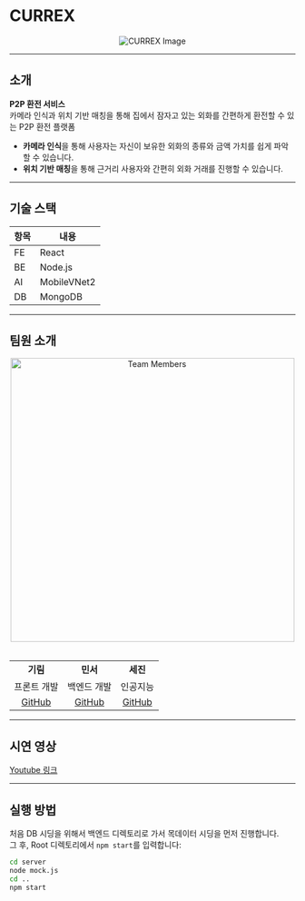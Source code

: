 # **CURREX**

<div align="center">
  <img src="https://github.com/user-attachments/assets/14331092-6751-4c99-b823-ef9868c7c964" alt="CURREX Image" />
</div>

---

## **소개**

**P2P 환전 서비스**  
카메라 인식과 위치 기반 매칭을 통해 집에서 잠자고 있는 외화를 간편하게 환전할 수 있는 P2P 환전 플랫폼

- **카메라 인식**을 통해 사용자는 자신이 보유한 외화의 종류와 금액 가치를 쉽게 파악할 수 있습니다.
- **위치 기반 매칭**을 통해 근거리 사용자와 간편히 외화 거래를 진행할 수 있습니다.

---

## **기술 스택**

| 항목 | 내용        |
| ---- | ----------- |
| FE   | React       |
| BE   | Node.js     |
| AI   | MobileVNet2 |
| DB   | MongoDB     |

---

## **팀원 소개**

<div align="center">
  <img src="https://media.discordapp.net/attachments/1281149603240083503/1313003049572368495/image.png?ex=674e8ce1&is=674d3b61&hm=e1f72fe5e20bd203748b1fcfe11b680bc5f8dcc2742559e0b67cafe03185565f&=&format=webp&quality=lossless&width=508&height=210" alt="Team Members" width="500" />
  <br/><br/>
  <table>
    <tr align="center">
      <td><strong>기림</strong></td>
      <td><strong>민서</strong></td>
      <td><strong>세진</strong></td>
    </tr>
    <tr align="center">
      <td>프론트 개발</td>
      <td>백엔드 개발</td>
      <td>인공지능</td>
    </tr>
    <tr align="center">
      <td><a href="https://github.com/gilmeee">GitHub</a></td>
      <td><a href="https://github.com/m2nsp">GitHub</a></td>
      <td><a href="https://github.com/sejin-coding">GitHub</a></td>
    </tr>
  </table>
</div>

---

## **시연 영상**

[Youtube 링크](https://www.youtube.com/watch?v=1ZfQZUO1MUQ)

---

## **실행 방법**

처음 DB 시딩을 위해서 백엔드 디렉토리로 가서 목데이터 시딩을 먼저 진행합니다.  
그 후, Root 디렉토리에서 `npm start`를 입력합니다:

```bash
cd server
node mock.js
cd ..
npm start
```
